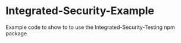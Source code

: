 # Integrated-Security-Example
Example code to show to to use the Integrated-Security-Testing npm package
